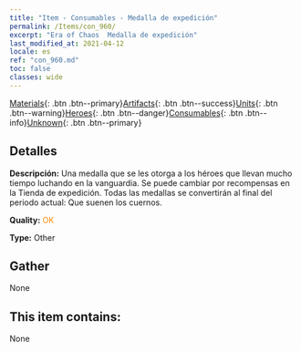 ```yaml
---
title: "Item - Consumables - Medalla de expedición"
permalink: /Items/con_960/
excerpt: "Era of Chaos  Medalla de expedición"
last_modified_at: 2021-04-12
locale: es
ref: "con_960.md"
toc: false
classes: wide
---
```

 [Materials](/es/Items/){: .btn .btn--primary}[Artifacts](/es/Items/Artifacts/){: .btn .btn--success}[Units](/es/Items/Units/){: .btn .btn--warning}[Heroes](/es/Items/Heroes/){: .btn .btn--danger}[Consumables](/es/Items/Consumables/){: .btn .btn--info}[Unknown](/es/Items/Unknown/){: .btn .btn--primary}

## Detalles
 **Descripción:** Una medalla que se les otorga a los héroes que llevan mucho tiempo luchando en la vanguardia. Se puede cambiar por recompensas en la Tienda de expedición. Todas las medallas se convertirán al final del periodo actual: Que suenen los cuernos.

 **Quality:** <span style="color: #FF8C00">OK</span>

 **Type:** Other

## Gather

  None

## This item contains:

  None

